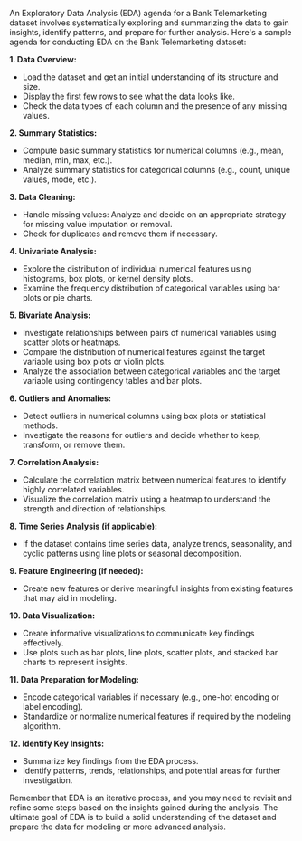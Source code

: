 An Exploratory Data Analysis (EDA) agenda for a Bank Telemarketing dataset involves systematically exploring and summarizing the data to gain insights, identify patterns, and prepare for further analysis. Here's a sample agenda for conducting EDA on the Bank Telemarketing dataset:

**1. Data Overview:**
   - Load the dataset and get an initial understanding of its structure and size.
   - Display the first few rows to see what the data looks like.
   - Check the data types of each column and the presence of any missing values.

**2. Summary Statistics:**
   - Compute basic summary statistics for numerical columns (e.g., mean, median, min, max, etc.).
   - Analyze summary statistics for categorical columns (e.g., count, unique values, mode, etc.).

**3. Data Cleaning:**
   - Handle missing values: Analyze and decide on an appropriate strategy for missing value imputation or removal.
   - Check for duplicates and remove them if necessary.

**4. Univariate Analysis:**
   - Explore the distribution of individual numerical features using histograms, box plots, or kernel density plots.
   - Examine the frequency distribution of categorical variables using bar plots or pie charts.

**5. Bivariate Analysis:**
   - Investigate relationships between pairs of numerical variables using scatter plots or heatmaps.
   - Compare the distribution of numerical features against the target variable using box plots or violin plots.
   - Analyze the association between categorical variables and the target variable using contingency tables and bar plots.

**6. Outliers and Anomalies:**
   - Detect outliers in numerical columns using box plots or statistical methods.
   - Investigate the reasons for outliers and decide whether to keep, transform, or remove them.

**7. Correlation Analysis:**
   - Calculate the correlation matrix between numerical features to identify highly correlated variables.
   - Visualize the correlation matrix using a heatmap to understand the strength and direction of relationships.

**8. Time Series Analysis (if applicable):**
   - If the dataset contains time series data, analyze trends, seasonality, and cyclic patterns using line plots or seasonal decomposition.

**9. Feature Engineering (if needed):**
   - Create new features or derive meaningful insights from existing features that may aid in modeling.

**10. Data Visualization:**
   - Create informative visualizations to communicate key findings effectively.
   - Use plots such as bar plots, line plots, scatter plots, and stacked bar charts to represent insights.

**11. Data Preparation for Modeling:**
   - Encode categorical variables if necessary (e.g., one-hot encoding or label encoding).
   - Standardize or normalize numerical features if required by the modeling algorithm.

**12. Identify Key Insights:**
   - Summarize key findings from the EDA process.
   - Identify patterns, trends, relationships, and potential areas for further investigation.

Remember that EDA is an iterative process, and you may need to revisit and refine some steps based on the insights gained during the analysis. The ultimate goal of EDA is to build a solid understanding of the dataset and prepare the data for modeling or more advanced analysis.
